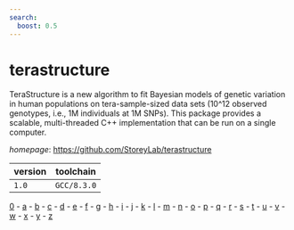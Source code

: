 ```yaml
---
search:
  boost: 0.5
---
```

# terastructure

TeraStructure is a new algorithm to fit Bayesian models of genetic variation in human  populations on tera-sample-sized data sets (10^12 observed genotypes, i.e., 1M individuals at 1M SNPs).  This package provides a scalable, multi-threaded C++ implementation that can be run on a single computer.

*homepage*: <https://github.com/StoreyLab/terastructure>

version | toolchain
--------|----------
``1.0`` | ``GCC/8.3.0``

[0](../0/index.md) - [a](../a/index.md) - [b](../b/index.md) - [c](../c/index.md) - [d](../d/index.md) - [e](../e/index.md) - [f](../f/index.md) - [g](../g/index.md) - [h](../h/index.md) - [i](../i/index.md) - [j](../j/index.md) - [k](../k/index.md) - [l](../l/index.md) - [m](../m/index.md) - [n](../n/index.md) - [o](../o/index.md) - [p](../p/index.md) - [q](../q/index.md) - [r](../r/index.md) - [s](../s/index.md) - [t](../t/index.md) - [u](../u/index.md) - [v](../v/index.md) - [w](../w/index.md) - [x](../x/index.md) - [y](../y/index.md) - [z](../z/index.md)

